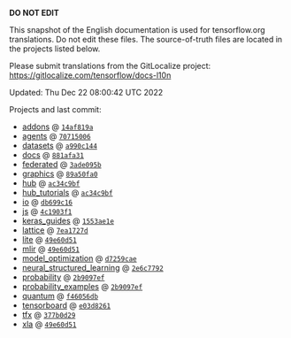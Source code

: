 __DO NOT EDIT__

This snapshot of the English documentation is used for tensorflow.org
translations. Do not edit these files. The source-of-truth files are located in
the projects listed below.

Please submit translations from the GitLocalize project: https://gitlocalize.com/tensorflow/docs-l10n

Updated: Thu Dec 22 08:00:42 UTC 2022

Projects and last commit:

- [addons](https://github.com/tensorflow/addons/tree/master/docs) @ <a href='https://github.com/tensorflow/addons/commit/14af819a7dbbb857c6a210dcaa38120d1c55e312'><code>14af819a</code></a>
- [agents](https://github.com/tensorflow/agents/tree/master/docs) @ <a href='https://github.com/tensorflow/agents/commit/70715006f5bff12340db08921bc1786f69553a6c'><code>70715006</code></a>
- [datasets](https://github.com/tensorflow/datasets/tree/master/docs) @ <a href='https://github.com/tensorflow/datasets/commit/a990c144c1769a0369b301a3ee2f94acb917f7a3'><code>a990c144</code></a>
- [docs](https://github.com/tensorflow/docs/tree/master/site/en) @ <a href='https://github.com/tensorflow/docs/commit/881afa31a959c86c39664c1d81d00e453eddf3f2'><code>881afa31</code></a>
- [federated](https://github.com/tensorflow/federated/tree/main/docs) @ <a href='https://github.com/tensorflow/federated/commit/3ade095b1120b55adbde03b8c72ae614264f542b'><code>3ade095b</code></a>
- [graphics](https://github.com/tensorflow/graphics/tree/master/tensorflow_graphics/g3doc) @ <a href='https://github.com/tensorflow/graphics/commit/89a50fa0b50fc7f6f9bfe5632ca54a52b9fef11f'><code>89a50fa0</code></a>
- [hub](https://github.com/tensorflow/hub/tree/master/docs) @ <a href='https://github.com/tensorflow/hub/commit/ac34c9bf4f88949d9c7cc255aa7bb567ae0baebc'><code>ac34c9bf</code></a>
- [hub_tutorials](https://github.com/tensorflow/hub/tree/master/examples/colab) @ <a href='https://github.com/tensorflow/hub/commit/ac34c9bf4f88949d9c7cc255aa7bb567ae0baebc'><code>ac34c9bf</code></a>
- [io](https://github.com/tensorflow/io/tree/master/docs) @ <a href='https://github.com/tensorflow/io/commit/db699c16c7d7ec477dd029aead65b6c47ed92687'><code>db699c16</code></a>
- [js](https://github.com/tensorflow/tfjs-website/tree/master/docs) @ <a href='https://github.com/tensorflow/tfjs-website/commit/4c1903f11ea67457d4297cb9b8870491f6a67c9d'><code>4c1903f1</code></a>
- [keras_guides](https://github.com/tensorflow/docs/tree/snapshot-keras/site/en/guide/keras) @ <a href='https://github.com/tensorflow/docs/commit/1553ae1e4a149be71703e2ee60173b3d1e0e8c00'><code>1553ae1e</code></a>
- [lattice](https://github.com/tensorflow/lattice/tree/master/docs) @ <a href='https://github.com/tensorflow/lattice/commit/7ea1727de1e0309eb324296bc445e0bf5c5c6d74'><code>7ea1727d</code></a>
- [lite](https://github.com/tensorflow/tensorflow/tree/master/tensorflow/lite/g3doc) @ <a href='https://github.com/tensorflow/tensorflow/commit/49e60d51e2e6f27f57cdb47fcc70b7f77664f939'><code>49e60d51</code></a>
- [mlir](https://github.com/tensorflow/tensorflow/tree/master/tensorflow/compiler/mlir/g3doc) @ <a href='https://github.com/tensorflow/tensorflow/commit/49e60d51e2e6f27f57cdb47fcc70b7f77664f939'><code>49e60d51</code></a>
- [model_optimization](https://github.com/tensorflow/model-optimization/tree/master/tensorflow_model_optimization/g3doc) @ <a href='https://github.com/tensorflow/model-optimization/commit/d7259cae513726b593597c0f823da3455d245d7b'><code>d7259cae</code></a>
- [neural_structured_learning](https://github.com/tensorflow/neural-structured-learning/tree/master/g3doc) @ <a href='https://github.com/tensorflow/neural-structured-learning/commit/2e6c77926925af6d8e9de088a1bd19dea39ac5d5'><code>2e6c7792</code></a>
- [probability](https://github.com/tensorflow/probability/tree/main/tensorflow_probability/g3doc) @ <a href='https://github.com/tensorflow/probability/commit/2b9097efec4aa52d0bb7ea0dd745971cb063146d'><code>2b9097ef</code></a>
- [probability_examples](https://github.com/tensorflow/probability/tree/main/tensorflow_probability/examples/jupyter_notebooks) @ <a href='https://github.com/tensorflow/probability/commit/2b9097efec4aa52d0bb7ea0dd745971cb063146d'><code>2b9097ef</code></a>
- [quantum](https://github.com/tensorflow/quantum/tree/master/docs) @ <a href='https://github.com/tensorflow/quantum/commit/f46056db49619faa17b417eca899f588fffe4631'><code>f46056db</code></a>
- [tensorboard](https://github.com/tensorflow/tensorboard/tree/master/docs) @ <a href='https://github.com/tensorflow/tensorboard/commit/e03d82611a07f8e9a059ac4b76f83af6af699e13'><code>e03d8261</code></a>
- [tfx](https://github.com/tensorflow/tfx/tree/master/docs) @ <a href='https://github.com/tensorflow/tfx/commit/377b0d2941fcbb87c06326bf0af0404cfe7df174'><code>377b0d29</code></a>
- [xla](https://github.com/tensorflow/tensorflow/tree/master/tensorflow/compiler/xla/g3doc) @ <a href='https://github.com/tensorflow/tensorflow/commit/49e60d51e2e6f27f57cdb47fcc70b7f77664f939'><code>49e60d51</code></a>

